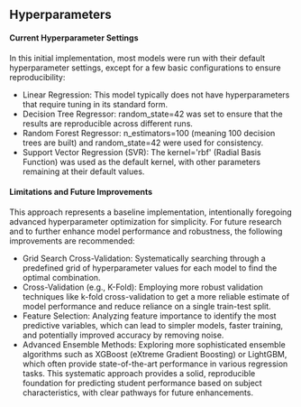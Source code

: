 ## Hyperparameters

#### Current Hyperparameter Settings

In this initial implementation, most models were run with their default hyperparameter settings, except for a few basic configurations to ensure reproducibility:

- Linear Regression: This model typically does not have hyperparameters that require tuning in its standard form.
- Decision Tree Regressor: random_state=42 was set to ensure that the results are reproducible across different runs.
- Random Forest Regressor: n_estimators=100 (meaning 100 decision trees are built) and random_state=42 were used for consistency.
- Support Vector Regression (SVR): The kernel='rbf' (Radial Basis Function) was used as the default kernel, with other parameters remaining at their default values.

#### Limitations and Future Improvements

This approach represents a baseline implementation, intentionally foregoing advanced hyperparameter optimization for simplicity. For future research and to further enhance model performance and robustness, the following improvements are recommended:

- Grid Search Cross-Validation: Systematically searching through a predefined grid of hyperparameter values for each model to find the optimal combination.
- Cross-Validation (e.g., K-Fold): Employing more robust validation techniques like k-fold cross-validation to get a more reliable estimate of model performance and reduce reliance on a single train-test split.
- Feature Selection: Analyzing feature importance to identify the most predictive variables, which can lead to simpler models, faster training, and potentially improved accuracy by removing noise.
- Advanced Ensemble Methods: Exploring more sophisticated ensemble algorithms such as XGBoost (eXtreme Gradient Boosting) or LightGBM, which often provide state-of-the-art performance in various regression tasks.
  This systematic approach provides a solid, reproducible foundation for predicting student performance based on subject characteristics, with clear pathways for future enhancements.
